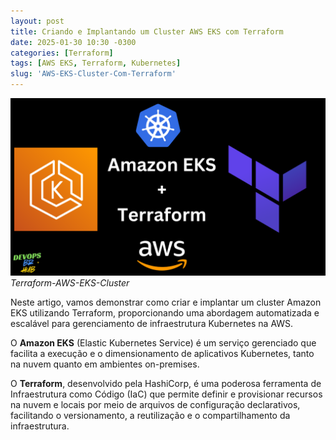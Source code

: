 ```yaml
---
layout: post
title: Criando e Implantando um Cluster AWS EKS com Terraform
date: 2025-01-30 10:30 -0300
categories: [Terraform]
tags: [AWS EKS, Terraform, Kubernetes]
slug: 'AWS-EKS-Cluster-Com-Terraform'
---
```


![alt text](/assets/img/01/terraform-aws-eks-cluster.png)
_Terraform-AWS-EKS-Cluster_

Neste artigo, vamos demonstrar como criar e implantar um cluster Amazon EKS utilizando Terraform, proporcionando uma abordagem automatizada e escalável para gerenciamento de infraestrutura Kubernetes na AWS.

O **Amazon EKS** (Elastic Kubernetes Service) é um serviço gerenciado que facilita a execução e o dimensionamento de aplicativos Kubernetes, tanto na nuvem quanto em ambientes on-premises.  

O **Terraform**, desenvolvido pela HashiCorp, é uma poderosa ferramenta de Infraestrutura como Código (IaC) que permite definir e provisionar recursos na nuvem e locais por meio de arquivos de configuração declarativos, facilitando o versionamento, a reutilização e o compartilhamento da infraestrutura.
